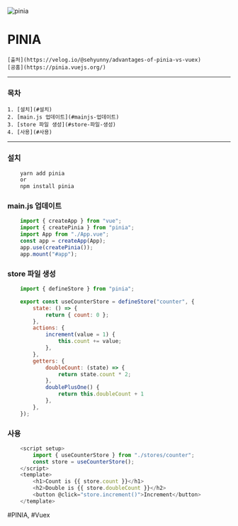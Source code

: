 ![pinia](https://pinia.vuejs.org/logo.svg)
# PINIA 
    [출처](https://velog.io/@sehyunny/advantages-of-pinia-vs-vuex)   
    [공홈](https://pinia.vuejs.org/)
---
### 목차   
    1. [설치](#설치)   
    2. [main.js 업데이트](#mainjs-업데이트)   
    3. [store 파일 생성](#store-파일-생성)   
    4. [사용](#사용)

---
### 설치   
```js
    yarn add pinia
    or 
    npm install pinia
```

### main.js 업데이트   
```JavaScript
    import { createApp } from "vue";
    import { createPinia } from "pinia";
    import App from "./App.vue";
    const app = createApp(App);
    app.use(createPinia());
    app.mount("#app");
```

### store 파일 생성   
```JavaScript
    import { defineStore } from "pinia";

    export const useCounterStore = defineStore("counter", {
        state: () => {
            return { count: 0 };
        },
        actions: {
            increment(value = 1) {
                this.count += value;
            },
        },
        getters: {
            doubleCount: (state) => {
                return state.count * 2;
            },
            doublePlusOne() {
                return this.doubleCount + 1
            },
        },
    });
```

### 사용   
```JavaScript
    <script setup>
        import { useCounterStore } from "./stores/counter";
        const store = useCounterStore();
    </script>
    <template>
        <h1>Count is {{ store.count }}</h1>
        <h2>Double is {{ store.doubleCount }}</h2>
        <button @click="store.increment()">Increment</button>
    </template>
```
#PINIA, #Vuex